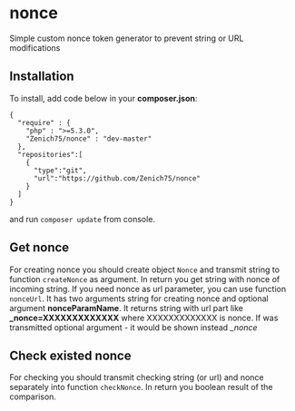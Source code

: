 # nonce
Simple custom nonce token generator to prevent string or URL modifications

## Installation
To install, add code below in your **composer.json**:
```
{
  "require" : {
    "php" : ">=5.3.0",
    "Zenich75/nonce" : "dev-master"
  },
  "repositories":[
    {
      "type":"git",
      "url":"https://github.com/Zenich75/nonce"
    }
  ]
}
```
and run `composer update` from console.

## Get nonce
For creating nonce you should create object `Nonce` and transmit string to function `createNonce` as argument.
In return you get string with nonce of incoming string.
If you need nonce as url parameter, you can use function `nonceUrl`. It has two arguments string for creating nonce and optional argument **nonceParamName**.
It returns string with url part like **_nonce=XXXXXXXXXXXXX** where XXXXXXXXXXXXX is nonce. If was transmitted optional argument - it would be shown instead *_nonce*

## Check existed nonce
For checking you should transmit checking string (or url) and nonce separately into function `checkNonce`. In return you boolean result of the comparison.
